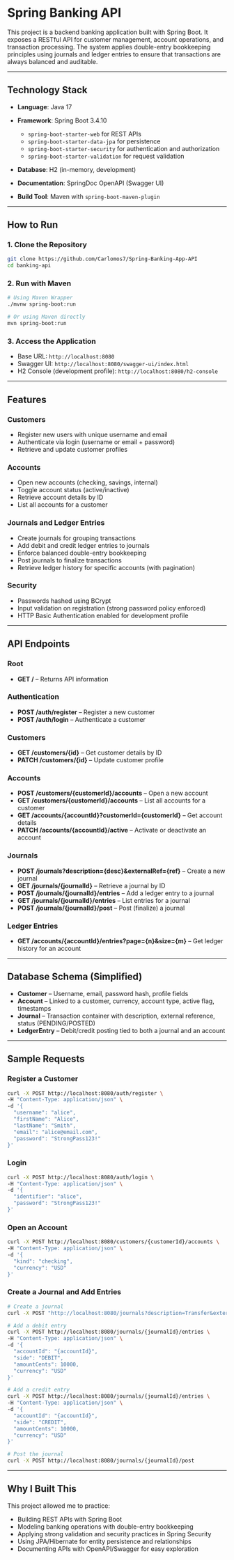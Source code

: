 # Spring Banking API

This project is a backend banking application built with Spring Boot. It exposes a RESTful API for customer management, account operations, and transaction processing. The system applies double-entry bookkeeping principles using journals and ledger entries to ensure that transactions are always balanced and auditable.

---

## Technology Stack

* **Language**: Java 17
* **Framework**: Spring Boot 3.4.10

  * `spring-boot-starter-web` for REST APIs
  * `spring-boot-starter-data-jpa` for persistence
  * `spring-boot-starter-security` for authentication and authorization
  * `spring-boot-starter-validation` for request validation
* **Database**: H2 (in-memory, development)
* **Documentation**: SpringDoc OpenAPI (Swagger UI)
* **Build Tool**: Maven with `spring-boot-maven-plugin`

---

## How to Run

### 1. Clone the Repository

```bash
git clone https://github.com/Carlomos7/Spring-Banking-App-API
cd banking-api
```

### 2. Run with Maven

```bash
# Using Maven Wrapper
./mvnw spring-boot:run

# Or using Maven directly
mvn spring-boot:run
```

### 3. Access the Application

* Base URL: `http://localhost:8080`
* Swagger UI: `http://localhost:8080/swagger-ui/index.html`
* H2 Console (development profile): `http://localhost:8080/h2-console`

---

## Features

### Customers

* Register new users with unique username and email
* Authenticate via login (username or email + password)
* Retrieve and update customer profiles

### Accounts

* Open new accounts (checking, savings, internal)
* Toggle account status (active/inactive)
* Retrieve account details by ID
* List all accounts for a customer

### Journals and Ledger Entries

* Create journals for grouping transactions
* Add debit and credit ledger entries to journals
* Enforce balanced double-entry bookkeeping
* Post journals to finalize transactions
* Retrieve ledger history for specific accounts (with pagination)

### Security

* Passwords hashed using BCrypt
* Input validation on registration (strong password policy enforced)
* HTTP Basic Authentication enabled for development profile

---

## API Endpoints

### Root

* **GET /** – Returns API information

### Authentication

* **POST /auth/register** – Register a new customer
* **POST /auth/login** – Authenticate a customer

### Customers

* **GET /customers/{id}** – Get customer details by ID
* **PATCH /customers/{id}** – Update customer profile

### Accounts

* **POST /customers/{customerId}/accounts** – Open a new account
* **GET /customers/{customerId}/accounts** – List all accounts for a customer
* **GET /accounts/{accountId}?customerId={customerId}** – Get account details
* **PATCH /accounts/{accountId}/active** – Activate or deactivate an account

### Journals

* **POST /journals?description={desc}&externalRef={ref}** – Create a new journal
* **GET /journals/{journalId}** – Retrieve a journal by ID
* **POST /journals/{journalId}/entries** – Add a ledger entry to a journal
* **GET /journals/{journalId}/entries** – List entries for a journal
* **POST /journals/{journalId}/post** – Post (finalize) a journal

### Ledger Entries

* **GET /accounts/{accountId}/entries?page={n}&size={m}** – Get ledger history for an account

---

## Database Schema (Simplified)

* **Customer** – Username, email, password hash, profile fields
* **Account** – Linked to a customer, currency, account type, active flag, timestamps
* **Journal** – Transaction container with description, external reference, status (PENDING/POSTED)
* **LedgerEntry** – Debit/credit posting tied to both a journal and an account

---

## Sample Requests

### Register a Customer

```bash
curl -X POST http://localhost:8080/auth/register \
-H "Content-Type: application/json" \
-d '{
  "username": "alice",
  "firstName": "Alice",
  "lastName": "Smith",
  "email": "alice@email.com",
  "password": "StrongPass123!"
}'
```

### Login

```bash
curl -X POST http://localhost:8080/auth/login \
-H "Content-Type: application/json" \
-d '{
  "identifier": "alice",
  "password": "StrongPass123!"
}'
```

### Open an Account

```bash
curl -X POST http://localhost:8080/customers/{customerId}/accounts \
-H "Content-Type: application/json" \
-d '{
  "kind": "checking",
  "currency": "USD"
}'
```

### Create a Journal and Add Entries

```bash
# Create a journal
curl -X POST "http://localhost:8080/journals?description=Transfer&externalRef=12345"

# Add a debit entry
curl -X POST http://localhost:8080/journals/{journalId}/entries \
-H "Content-Type: application/json" \
-d '{
  "accountId": "{accountId}",
  "side": "DEBIT",
  "amountCents": 10000,
  "currency": "USD"
}'

# Add a credit entry
curl -X POST http://localhost:8080/journals/{journalId}/entries \
-H "Content-Type: application/json" \
-d '{
  "accountId": "{accountId}",
  "side": "CREDIT",
  "amountCents": 10000,
  "currency": "USD"
}'

# Post the journal
curl -X POST http://localhost:8080/journals/{journalId}/post
```

---

## Why I Built This

This project allowed me to practice:

* Building REST APIs with Spring Boot
* Modeling banking operations with double-entry bookkeeping
* Applying strong validation and security practices in Spring Security
* Using JPA/Hibernate for entity persistence and relationships
* Documenting APIs with OpenAPI/Swagger for easy exploration
